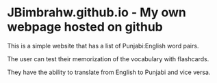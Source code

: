 # JBimbrahw.github.io - My own webpage hosted on github

This is a simple website that has a list of Punjabi:English word pairs.

The user can test their memorization of the vocabulary with flashcards.

They have the ability to translate from English to Punjabi and vice versa.
